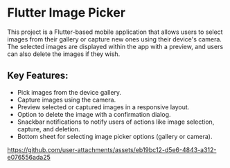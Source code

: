   <h1>Flutter Image Picker</h1>
   <p>This project is a Flutter-based mobile application that allows users to select images from their gallery or capture new ones using their device's camera. The selected images are displayed within the app with a preview, and users can also delete the images if they wish.</p>
    <h2>Key Features:</h2>
    <ul>
        <li>Pick images from the device gallery.</li>
        <li>Capture images using the camera.</li>
        <li>Preview selected or captured images in a responsive layout.</li>
        <li>Option to delete the image with a confirmation dialog.</li>
        <li>Snackbar notifications to notify users of actions like image selection, capture, and deletion.</li>
        <li>Bottom sheet for selecting image picker options (gallery or camera).</li>
    </ul>

https://github.com/user-attachments/assets/eb19bc12-d5e6-4843-a312-e076556ada25
